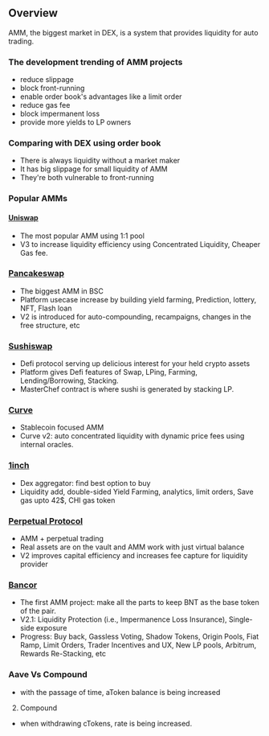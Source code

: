 ## Overview
AMM, the biggest market in DEX, is a system that provides liquidity for auto trading.

### The development trending of AMM projects
- reduce slippage
- block front-running
- enable order book's advantages like a limit order
- reduce gas fee
- block impermanent loss
- provide more yields to LP owners

### Comparing with DEX using order book
- There is always liquidity without a market maker
- It has big slippage for small liquidity of AMM
- They're both vulnerable to front-running

### Popular AMMs
#### [Uniswap](https://uniswap.org/)
- The most popular AMM using 1:1 pool
- V3 to increase liquidity efficiency using Concentrated Liquidity, Cheaper Gas fee.

### [Pancakeswap](https://pancakeswap.finance/)
- The biggest AMM in BSC
- Platform usecase increase by building yield farming, Prediction, lottery, NFT, Flash loan
- V2 is introduced for auto-compounding, recampaigns, changes in the free structure, etc

### [Sushiswap](https://sushi.com/)
- Defi protocol serving up delicious interest for your held crypto assets
- Platform gives Defi features of Swap, LPing, Farming, Lending/Borrowing, Stacking.
- MasterChef contract is where sushi is generated by stacking LP.

### [Curve](https://curve.fi/)
- Stablecoin focused AMM
- Curve v2: auto concentrated liquidity with dynamic price fees using internal oracles.

### [1inch](https://app.1inch.io/)
- Dex aggregator: find best option to buy
- Liquidity add, double-sided Yield Farming, analytics, limit orders, Save gas upto 42$, CHI gas token

### [Perpetual Protocol](https://www.perp.fi/)
- AMM + perpetual trading
- Real assets are on the vault and AMM work with just virtual balance
- V2 improves capital efficiency and increases fee capture for liquidity provider

### [Bancor](https://bancor.network/)
- The first AMM project: make all the parts to keep BNT as the base token of the pair.
- V2.1: Liquidity Protection (i.e., Impermanence Loss Insurance), Single-side exposure
- Progress: Buy back, Gassless Voting, Shadow Tokens, Origin Pools, Fiat Ramp, Limit Orders, Trader Incentives and UX, New LP pools, Arbitrum, Rewards Re-Stacking, etc

### Aave Vs Compound
- with the passage of time, aToken balance is being increased
2. Compound
- when withdrawing cTokens, rate is being increased.

